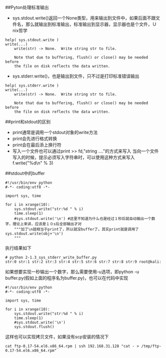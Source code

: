 ##Pyton处理标准输出
- sys.stdout.write()返回一个None类型，用来输出到文件中，如果后面不跟文件名，那么就输出到标准输出，标准输出到显示器，显示器也是个文件，Ｕnix哲学
```
help( sys.stdout.write )
write(...)
    write(str) -> None.  Write string str to file.
	    
	Note that due to buffering, flush() or close() may be needed before
	the file on disk reflects the data written.
```
- sys.stderr.write()，也是输出到文件，只不过是打印标准错误输出
```
help( sys.stderr.write )
write(...)
    write(str) -> None.  Write string str to file.
	    
    Note that due to buffering, flush() or close() may be needed before
    the file on disk reflects the data written.
```

##print和stdout的区别
- print通常是调用一个stdout对象的write方法
- print会先进行格式转换
- print会在最后添上换行符
- 写入一个文件也可以通过print >> fd,"string ...."的方式来写入
当向一个文件写入的时候，提示必须写入字符串时，可以使用这种方式来写入f.write("%d\n" % 3)

##stdout中的buffer
```
#!/usr/bin/env python
#-*- coding:utf8 -*-

import sys, time

for i in xrange(10):
    sys.stdout.write("str:%d " % i)
    time.sleep(1)
    #sys.stdout.write('\n') #这里不知道为什么也是经过１秒后就自动输出一个数字，理论上来讲，应该是１０s后全部输出才对
	"""加了\n就相当于print了，所以就没buffer了。其实print就是调用了sys.stdout.write(obj+'\n')
	"""
```
执行结果如下
```
# python 2-1.3_sys_stderr_write_buffer.py
str:0 str:1 str:2 str:3 str:4 str:5 str:6 str:7 str:8 str:9 root@kali:
```
如果想要实现一秒输出一个数字，那么需要使用-u选项，即python -u buffer.py(假如上面的程序名为buffer.py)，也可以在代码中实现
```
#!/usr/bin/env python
#-*- coding:utf8 -*-

import sys, time

for i in xrange(10):
    sys.stdout.write("str:%d " % i)
    time.sleep(1)
    #sys.stdout.write('\n')
	sys.stdout.flush()
```
这样也可以实现拷贝文件，如果没有scp安装的情况下
```
cat ftp-0.17-54.el6.x86_64.rpm | ssh 192.168.31.128 "cat - > /tmp/ftp-0.17-54.el6.x86_64.rpm"
```
